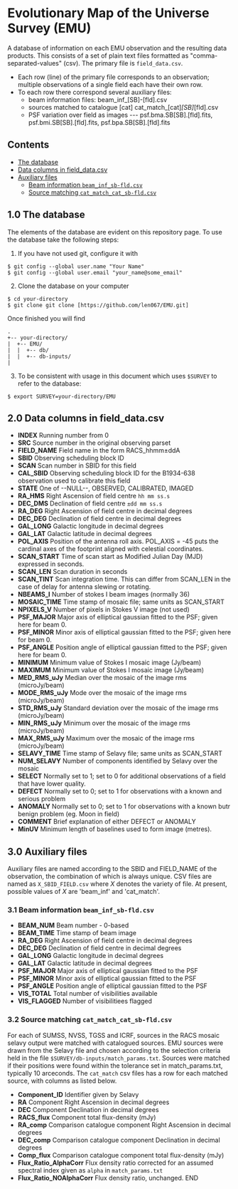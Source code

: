 # Evolutionary Map of the Universe Survey (EMU)
A database of information on each EMU observation and the resulting data products.
This consists of a set of plain text files formatted as "comma-separated-values" (csv). The primary file is `field_data.csv`.
* Each row (line) of the primary file corresponds to an observation; multiple observations of a single field each have their own row.
* To each row there correspond several auxiliary files:
 	* beam information files: beam_inf_[SB]-[fld].csv
 	* sources matched to catalogue [cat] cat_match_[cat]_[SB]_[fld].csv
 	* PSF variation over field as images --- psf.bma.SB[SB].[fld].fits, psf.bmi.SB[SB].[fld].fits, psf.bpa.SB[SB].[fld].fits

## Contents
* [The database](#database)
* [Data columns in field_data.csv](#field_data)
* [Auxiliary files](#axiliary)
	* [Beam information `beam_inf_sb-fld.csv`](#beam)
	* [Source matching `cat_match_cat_sb-fld.csv`](#cat)

## <a name="database"></a>1.0 The database
The elements of the database are evident on this repository page. To use the database take the following steps:
1. If you have not used git, configure it with
```
$ git config --global user.name "Your Name"
$ git config --global user.email "your_name@some_email"

```
2. Clone the database on your computer
```
$ cd your-directory
$ git clone git clone [https://github.com/len067/EMU.git]
```
Once finished you will find 
```
.
+-- your-directory/
|  +-- EMU/
|  |  +-- db/
|  |  +-- db-inputs/
|
```

3. To be consistent with usage in this document which uses `$SURVEY` to refer to the database: 
```
$ export SURVEY=your-directory/EMU
```



## <a name="field_data"></a>2.0 Data columns in field_data.csv

* **INDEX** Running number from 0
* **SRC** Source number in the original observing parset 
* **FIELD_NAME** Field name in the form RACS_hhmm±ddA
* **SBID** Observing scheduling block ID
* **SCAN** Scan number in SBID for this field
* **CAL_SBID** Observing scheduling block ID for the B1934-638 observation used to calibrate this field
* **STATE** One of --NULL--, OBSERVED, CALIBRATED, IMAGED
* **RA_HMS** Right Ascension of field centre `hh mm ss.s`
* **DEC_DMS** Declination of field centre `±dd mm ss.s`
* **RA_DEG** Right Ascension of field centre in decimal degrees
* **DEC_DEG**  Declination of field centre in decimal degrees
* **GAL_LONG** Galactic longitude in decimal degrees
* **GAL_LAT** Galactic latitude in decimal degrees
* **POL_AXIS** Position of the antenna roll axis. POL_AXIS = -45 puts the cardinal axes of the footprint aligned with celestial coordinates.
* **SCAN_START** Time of scan start as Modified Julian Day (MJD) expressed in seconds.
* **SCAN_LEN** Scan duration in seconds
* **SCAN_TINT** Scan integration time. This can differ from SCAN_LEN in the case of delay for antenna slewing or rotating.
* **NBEAMS_I** Number of stokes I beam images (normally 36)
* **MOSAIC_TIME** Time stamp of mosaic file; same units as SCAN_START
* **NPIXELS_V** Number of pixels in Stokes V image (not used)
* **PSF_MAJOR** Major axis of elliptical gaussian fitted to the PSF; given here for beam 0.
* **PSF_MINOR** Minor axis of elliptical gaussian fitted to the PSF; given here for beam 0.
* **PSF_ANGLE** Position angle of elliptical gaussian fitted to the PSF; given here for beam 0.
* **MINIMUM** Minimum value of Stokes I mosaic image (Jy/beam)
* **MAXIMUM** Minimum value of Stokes I mosaic image (Jy/beam)
* **MED_RMS_uJy** Median over the mosaic of the image rms (microJy/beam)
* **MODE_RMS_uJy** Mode over the mosaic of the image rms (microJy/beam)
* **STD_RMS_uJy** Standard deviation over the mosaic of the image rms (microJy/beam)
* **MIN_RMS_uJy** Minimum over the mosaic of the image rms (microJy/beam)
* **MAX_RMS_uJy** Maximum over the mosaic of the image rms (microJy/beam)
* **SELAVY_TIME** Time stamp of Selavy file; same units as SCAN_START
* **NUM_SELAVY** Number of components identified by Selavy over the mosaic
* **SELECT** Normally set to 1; set to 0 for additional observations of a field that have lower quality.
* **DEFECT** Normally set to 0; set to 1 for observations with a known and serious problem
* **ANOMALY** Normally set to 0; set to 1 for observations with a known butr benign problem (eg. Moon in field)
* **COMMENT** Brief explanation of either DEFECT or ANOMALY
* **MinUV** Minimum length of baselines used to form image (metres).

## <a name="axiliary"></a>3.0 Auxiliary files
Auxiliary files are named according to the SBID and FIELD_NAME of the observation, the combination of which is always unique. CSV files are named as `X_SBID_FIELD.csv` where _X_ denotes the variety of file. At present, possible values of _X_ are 'beam_inf' and 'cat_match'.  

### <a name="beam"></a>3.1 Beam information `beam_inf_sb-fld.csv`
* **BEAM_NUM** Beam number - 0-based
* **BEAM_TIME** Time stamp of beam image
* **RA_DEG** Right Ascension of field centre in decimal degrees
* **DEC_DEG**  Declination of field centre in decimal degrees
* **GAL_LONG** Galactic longitude in decimal degrees
* **GAL_LAT** Galactic latitude in decimal degrees
* **PSF_MAJOR** Major axis of elliptical gaussian fitted to the PSF
* **PSF_MINOR** Minor axis of elliptical gaussian fitted to the PSF
* **PSF_ANGLE** Position angle of elliptical gaussian fitted to the PSF
* **VIS_TOTAL** Total number of visibilities available
* **VIS_FLAGGED** Number of visibilitiees flagged

### <a name="cat"></a>3.2 Source matching `cat_match_cat_sb-fld.csv`
For each of SUMSS, NVSS, TGSS and ICRF, sources in the RACS mosaic selavy output were matched with catalogued sources. EMU sources were drawn from the Selavy file and chosen according to the selection criteria held in the file `$SURVEY/db-inputs/match_params.txt`. Sources were matched if their positions were found within the tolerance set in match_params.txt, typically 10 arceconds. The `cat_match` csv files has a row for each matched source, with columns as listed below.

* **Component_ID** Identifier given by Selavy
* **RA** Component Right Ascension in decimal degrees
* **DEC** Component Declination in decimal degrees
* **RACS_flux** Component total flux-density (mJy)
* **RA_comp** Comparison catalogue component Right Ascension in decimal degrees
* **DEC_comp** Comparison catalogue component Declination in decimal degrees
* **Comp_flux** Comparison catalogue component total flux-density (mJy)
* **Flux_Ratio_AlphaCorr** Flux density ratio corrected for an assumed spectral index given as `alpha` in `match_params.txt`
* **Flux_Ratio_NOAlphaCorr** Flux density ratio, unchanged.
END

